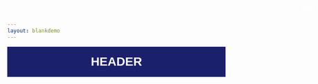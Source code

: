 ```yaml
---
layout: blankdemo
---
```


<style>
.container {border: 0;
    font-family: Arial, sans-serif;
    font-size: 14px;
    font-weight: 400;
    margin: 0;
    outline: 0;
    padding: 0;
	background:#eee;
	}
header {
	background:#1b206d;
	height:70px;
	color:white;
	text-align:center;
	top:0;
	}
header h1 {
	font-size:200%;
	font-weight:700;
	text:transform:uppercase;
	line-height:70px;
	margin:0 auto;
	}	
#menu{
	background:#888;
	height:45px;
	margin:0 auto;
	}
#menu ul,#menu li{
	margin:0 auto;
	padding:0 0;
	list-style:none
	}
#menu ul{
	height:45px;
	width:auto;
	}
#menu li{
	float:left;
	display:inline;
	position:relative;
	font-size:14px;
	color:#fff;
	font-weight:500;
	}
#menu a{
	display:block;
	line-height:45px;
	padding:0 14px;
	text-decoration:none;
	color:#fff;
	}
#menu li a:hover {
	color:#fff;
	background-color:#555;
	transition: all 0.3s ease-in;
	}
	
/* Dropdown Menu */
#menu a.sub:after{  /* Kode Panah */
	content:'';
	display:inline-block;
	background-color:#fff;
	color:#fff;
	width:12px;
	height:12px;
	margin-left:10px;
	vertical-align:-1px;
	transition:all .3s ease;
	background:url("data:image/svg+xml,%3Csvg viewBox='0 0 24 24' xmlns='http://www.w3.org/2000/svg'%3E%3Cpath d='M7,10L12,15L17,10H7Z`' fill='%23fff'/%3E%3C/svg%3E") center / 22px no-repeat;
}
#menu a.sub:hover:after{ 
	transform:rotate(180deg); /* Panah diputar saat disentuh mouse */
}
#menu ul.menus{ 
	height:auto;
	overflow:hidden;
	width:180px;
	background:#666;
	position:absolute;
	z-index:99;
	display:none; /* Dropdown tersembunyi */
	left:0;
	}
#menu ul.menus li{
	display:block;
	width:100%;
	}
#menu ul.menus a{
	color:#fff;
	line-height:45px;
	}
#menu ul.menus a:hover{
	background:#5d99a2;
	color:#fff;
	}
#menu li:hover ul.menus{
	display:block
}

/* Toggle Icon Burger) */
.ToggleIcon {
  transition: all 0.3s;
  box-sizing: border-box;
  cursor: pointer;
  position: absolute;
  z-index: 99;
  height: 100%;
  width: 100%;
  top: 27px; /* jarak icon burger dari atas */
  right: 27px;  /* jarak icon burger dari kanan */
  height: 22px; /* sesuaikan ukuran */
  width: 22px;	
}
.spinner {
  transition: all 0.3s;
  box-sizing: border-box;
  position: absolute;
  height: 3px;
  width: 100%;
  background-color: #fff;
  display:block;
}
.horizontal {
  transition: all 0.3s;
  box-sizing: border-box;
  position: relative;
  float: left;
  margin-top: 3px;
}
.diagonal.part-1 {
  position: relative;
  transition: all 0.3s;
  box-sizing: border-box;
  float: left;
}
.diagonal.part-2 {
  transition: all 0.3s;
  box-sizing: border-box;
  position: relative;
  float: left;
  margin-top: 3px;
}

/* 	Efek icon burger berganti menjadi silang */
input[type=checkbox]:checked ~ .ToggleIcon > .horizontal {
  transition: all 0.3s;
  box-sizing: border-box;
  opacity: 0;
}
input[type=checkbox]:checked ~ .ToggleIcon > .diagonal.part-1 {
  transition: all 0.3s;
  box-sizing: border-box;
  transform: rotate(135deg);
  margin-top: 8px;
}
input[type=checkbox]:checked ~ .ToggleIcon > .diagonal.part-2 {
  transition: all 0.3s;
  box-sizing: border-box;
  transform: rotate(-135deg);
  margin-top: -9px;
}

input.openMenu {
  position: fixed;
  top: -100px;
  opacity: 0
}

/*	Sembunyikan Icon Burger */
label.ToggleIcon {
  display: none;
}

/*	Pada ukuran layar 960px mulai pengaturan Responsive */
@media screen and (max-width:960px){
#menu {
  display:none; /* menu horizantal disembunyikan */
}	
label.ToggleIcon {
  display:block; /* burger icon dimunculkan */
}

/* Merubah menu menjadi vertikal ketika Burger icon diklik*/
input[type="checkbox"]:checked ~ #menu {
  display: block;
  width: 100%;
  background: #777;
  position: fixed;
  top: 70px;
  left: 0;
  height: 100vh;
  overflow-y: visible;
  padding: 10px 0 0 0;
  scrollbar-width: none;
  scrollbar-width: none;
  -webkit-animation-name: slideInLeft;
  animation-name: slideInLeft;
  -webkit-animation-duration: 1s;
  animation-duration: 1s;
  -webkit-animation-fill-mode: both;
  animation-fill-mode: both;
  z-index: 9999;
}
input[type="checkbox"]:checked ~ #menu li {
  position: relative;
  margin:0;
  display: block;
  text-align: left;
  float:none;
}
input[type="checkbox"]:checked ~ #menu ul.menus{
  height:auto;
  overflow:hidden;
  width:100%;
  background:#666;
  position:relative;
}
input[type=checkbox] {
  transition: all 0.3s;
  box-sizing: border-box;
  display: none;
}

/* Memberikan efek slide muncul dari kiri */
@-webkit-keyframes slideInLeft {
 0%{
  -webkit-transform: translateX(-100%);
  transform: translateX(-100%);
  visibility: visible;
  }
  100% {
  -webkit-transform: translateX(0);
  transform: translateX(0);
  }
  }
  @keyframes slideInLeft {
0% {
  -webkit-transform: translateX(-100%);
  transform: translateX(-100%);
  visibility: visible;
  }
100% {
  -webkit-transform: translateX(0);
  transform: translateX(0);
   }
   }
}	
</style>
<div class="container">
<input type="checkbox" class="openMenu" id="openMenu"/>
  <label for="openMenu" class="ToggleIcon">
    <div class="spinner diagonal part-1"></div>
    <div class="spinner horizontal"></div>
    <div class="spinner diagonal part-2"></div>
</label>
<header>
	<h1>HEADER</h1>
</header>  
<nav id="menu">
  <ul>
	<li><a href="#">HOME</a></li>
	<li><a href="#">About</a></li>
	<li><a href="#">Tanpa Dropdown</a>
	<li><a class="sub" href="#">Dropdown</a>
	  <ul class="menus">
		<li><a href="#">Menu1</a></li>
		<li><a href="#">Menu2</a></li>
		<li><a href='#'>Menu3</a></li>
	  </ul>
	</li>	
</nav>
</div>
